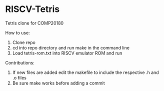 # RISCV-Tetris
Tetris clone for COMP20180

How to use:
1. Clone repo 
1. cd into repo directory and run make in the command line
2. Load tetris-rom.txt into RISCV emulator ROM and run

Contributions:
1. If new files are added edit the makefile to include the respective .h and .o files
2. Be sure make works before adding a commit
